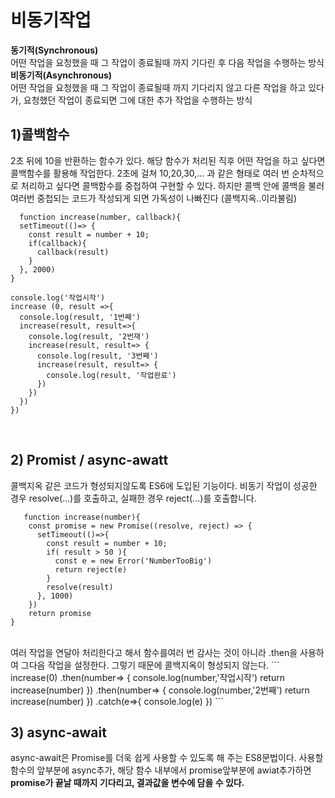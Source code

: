 # 비동기작업<br>
**동기적(Synchronous)**<br>
어떤 작업을 요청했을 때 그 작업이 종료될때 까지 기다린 후 다음 작업을 수행하는 방식<br>
**비동기적(Asynchronous)**<br>
어떤 작업을 요청했을 때 그 작업이 종료될때 까지 기다리지 않고 다른 작업을 하고 있다가, 요청했던 작업이 종료되면 그에 대한 추가 작업을 수행하는 방식<br>

## 1)콜백함수<br>
2초 뒤에 10을 반환하는 함수가 있다. 해당 함수가 처리된 직후 어떤 작업을 하고 싶다면 콜백함수를 활용해 작업한다. 2초에 걸쳐 10,20,30,... 과 같은 형태로 여러 번 순차적으로 처리하고 싶다면 콜백함수를 중첩하여 구현할 수 있다. 하지만 콜백 안에 콜백을 불러 여러번 중첩되는 코드가 작성되게 되면 가독성이 나빠진다 (콜백지옥..이라불림)<br>
```
  function increase(number, callback){
  setTimeout(()=> {
    const result = number + 10;
    if(callback){
      callback(result)
    }
  }, 2000)
}

console.log('작업시작')
increase (0, result =>{
  console.log(result, '1번째')
  increase(result, result=>{
    console.log(result, '2번재')
    increase(result, result=> {
      console.log(result, '3번째')
      increase(result, result=> {
        console.log(result, '작업완료')
      })
    })
  })
})
```
<br>


## 2) Promist / async-awatt<br>
콜백지옥 같은 코드가 형성되지않도록 ES6에 도입된 기능이다. 비동기 작업이 성공한 경우 resolve(...)를 호출하고, 실패한 경우 reject(...)를 호출합니다.<br>
```
   function increase(number){
    const promise = new Promise((resolve, reject) => {
      setTimeout(()=>{
        const result = number + 10;
        if( result > 50 ){
          const e = new Error('NumberTooBig')
          return reject(e)
        }
        resolve(result)
      }, 1000)
    })
    return promise
}
```
<br>
여러 작업을 연달아 처리한다고 해서 함수를여러 번 감사는 것이 아니라 .then을 사용하여 그다음 작업을 설정한다. 그렇기 때문에 콜백지옥이 형성되지 않는다.
```
increase(0)
  .then(number=> {
    console.log(number,'작업시작')
    return increase(number)
  })  
  .then(number=> {
    console.log(number,'2번째')
    return increase(number)
  })    
  .catch(e=>{
    console.log(e)
  })
```
<br>

## 3) async-await <br>
async-await은 Promise를 더욱 쉽게 사용할 수 있도록 해 주는 ES8문법이다. 사용할 함수의 앞부분에 async추가, 해당 함수 내부에서 promise앞부분에 awiat추가하면 **promise가 끝날 때까지 기다리고, 결과값을 변수에 담을 수 있다.**